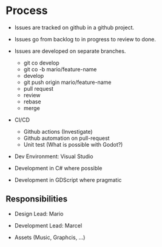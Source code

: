 # Process

- Issues are tracked on github in a github project.
- Issues go from backlog to in progress to review to done.
- Issues are developed on separate branches.
  - git co develop
  - git co -b mario/feature-name
  - develop
  - git push origin mario/feature-name
  - pull request
  - review
  - rebase
  - merge
- CI/CD
  - Github actions (Investigate)
  - Github automation on pull-request
  - Unit test (What is possible with Godot?)

- Dev Environment: Visual Studio
- Development in C# where possible
- Development in GDScript where pragmatic

## Responsibilities

- Design Lead: Mario
- Development Lead: Marcel

- Assets (Music, Graphcis, ...)
